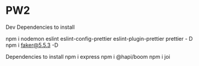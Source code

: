 # PW2

Dev Dependencies to install

npm i nodemon eslint eslint-config-prettier eslint-plugin-prettier prettier - D
npm i faker@5.5.3 -D

Dependencies to install
npm i express
npm i @hapi/boom
npm i joi
